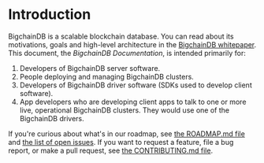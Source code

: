 # Introduction

BigchainDB is a scalable blockchain database. You can read about its motivations, goals and high-level architecture in the [BigchainDB whitepaper](https://www.bigchaindb.com/whitepaper/). This document, the _BigchainDB Documentation_, is intended primarily for:

1. Developers of BigchainDB server software.
2. People deploying and managing BigchainDB clusters.
3. Developers of BigchainDB driver software (SDKs used to develop client software).
4. App developers who are developing client apps to talk to one or more live, operational BigchainDB clusters. They would use one of the BigchainDB drivers.

If you're curious about what's in our roadmap, see [the ROADMAP.md file](https://github.com/bigchaindb/bigchaindb/blob/master/ROADMAP.md) and [the list of open issues](https://github.com/bigchaindb/bigchaindb/issues). If you want to request a feature, file a bug report, or make a pull request, see [the CONTRIBUTING.md file](https://github.com/bigchaindb/bigchaindb/blob/master/CONTRIBUTING.md).

